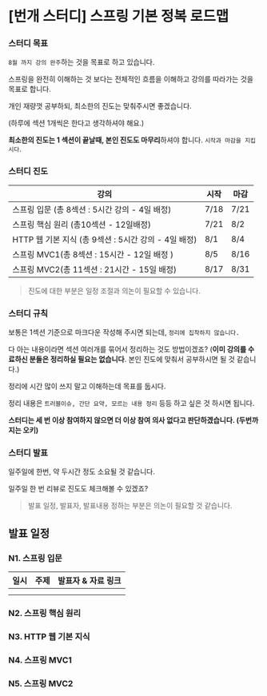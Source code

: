 # [번개 스터디] 스프링 기본 정복 로드맵

### 스터디 목표

`8월 까지 강의 완주`하는 것을 목표로 하고 있습니다.

스프링을 완전히 이해하는 것 보다는 전체적인 흐름을 이해하고 강의를 따라가는 것을 목표로 합니다.

개인 재량껏 공부하되, 최소한의 진도는 맞춰주시면 좋겠습니다.

(하루에 섹션 1개씩은 한다고 생각하셔야 해요.)

**최소한의 진도는 1 섹션이 끝날때, 본인 진도도 마무리**하셔야 합니다. `시작과 마감을 지킵시다`.

### 스터디 진도

| 강의                                                 | 시작 | 마감 |
| ---------------------------------------------------- | ---- | ---- |
| 스프링 입문 (총 8섹션 : 5시간 강의 - 4일 배정)       | 7/18 | 7/21 |
| 스프링 핵심 원리 (총10섹션 - 12일배정)               | 7/21 | 8/2  |
| HTTP 웹 기본 지식 (총 9섹션 : 5시간 강의 - 4일 배정) | 8/1  | 8/4  |
| 스프링 MVC1(총 8섹션 : 15시간 - 12일 배정 )          | 8/5  | 8/16 |
| 스프링 MVC2(총 11섹션 : 21시간 - 15일 배정)          | 8/17 | 8/31 |

> 진도에 대한 부분은 일정 조절과 의논이 필요할 수 있습니다.

### 스터디 규칙

보통은 1섹션 기준으로 마크다운 작성해 주시면 되는데,  `정리에 집착하지 않습니다.  `

다 아는 내용이라면 섹션 여러개를 묶어서 정리하는 것도 방법이겠죠? (**이미 강의를 수료하신 분들은 정리하실 필요는 없습니다**. 본인 진도에 맞춰서 공부하시면 될 것 같습니다.)

정리에 시간 많이 쓰지 말고 이해하는데 목표를 둡시다.

정리 내용은 `트러블이슈, 간단 요약, 모르는 내용 정리` 등등 하고 싶은 것 하시면 됩니다.

**스터디는 세 번 이상 참여하지 않으면 더 이상 참여 의사 없다고 판단하겠습니다. (두번까지는 오키)**

### 스터디 발표

일주일에 한번, 약 두시간 정도 소요될 것 같습니다. 

일주일 한 번 리뷰로 진도도 체크해볼 수 있겠죠?

> 발표 일정, 발표자, 발표내용 정하는 부분은 의논이 필요할 것 같습니다. 



## 발표 일정

### N1. 스프링 입문

| 일시 | 주제 | 발표자 & 자료 링크 |
| ---- | ---- | ------------------ |
|      |      |                    |
|      |      |                    |



### N2. 스프링 핵심 원리

### N3. HTTP 웹 기본 지식

### N4. 스프링 MVC1

### N5. 스프링 MVC2



